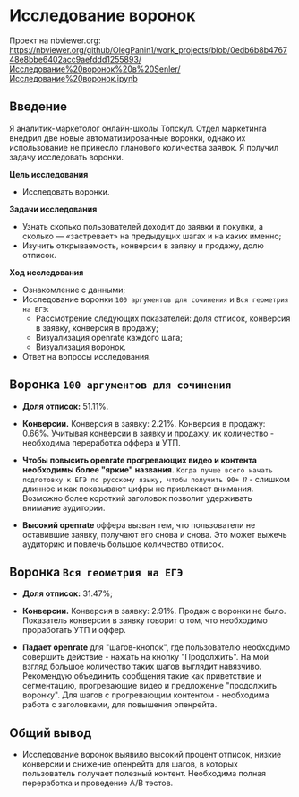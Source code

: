 # Исследование воронок

Проект на nbviewer.org: https://nbviewer.org/github/OlegPanin1/work_projects/blob/0edb6b8b476748e8bbe6402acc9aefddd1255893/Исследование%20воронок%20в%20Senler/Исследование%20ворoнок.ipynb

## Введение

Я аналитик-маркетолог онлайн-школы Топскул. Отдел маркетинга внедрил две новые автоматизированные воронки, однако их использование не принесло планового количества заявок. Я получил задачу исследовать воронки.

**Цель исследования**
- Исследовать воронки.

**Задачи исследования** 
- Узнать сколько пользователей доходит до заявки и покупки, а сколько — «застревает» на предыдущих шагах и на каких именно;
- Изучить открываемость, конверсии в заявку и продажу, долю отписок.

**Ход исследования**
- Ознакомление с данными;
- Исследование воронки `100 аргументов для сочинения` и `Вся геометрия на ЕГЭ`:
     - Рассмотрение следующих показателей: доля отписок, конверсия в заявку, конверсия в продажу;
     - Визуализация openrate каждого шага;
     - Визуализация воронок.
- Ответ на вопросы исследования.

## Воронка `100 аргументов для сочинения`

- **Доля отписок:** 51.11%. 


- **Конверсии.** Конверсия в заявку: 2.21%. Конверсия в продажу: 0.66%. Учитывая конверсии в заявку и продажу, их количество -  необходима переработка оффера и УТП.


- **Чтобы повысить openrate прогревающих видео и контента необходимы более "яркие" названия.** `Когда лучше всего начать подготовку к ЕГЭ по русскому языку, чтобы получить 90+ ⁉️` - слишком длинное и как показывают цифры не привлекает внимания. Возможно более короткий заголовок позволит удерживать внимание аудитории. 


- **Высокий openrate** оффера вызван тем, что пользователи не оставившие заявку, получают его снова и снова. Это может выжечь аудиторию и повлечь большое количество отписок. 


## Воронка `Вся геометрия на ЕГЭ`

- **Доля отписок:** 31.47%;


- **Конверсии.** Конверсия в заявку: 2.91%. Продаж с воронки не было. Показатель конверсии в заявку говорит о том, что необходимо проработать УТП и оффер.


- **Падает openrate** для "шагов-кнопок", где пользователю необходимо совершить действие - нажать на кнопку "Продолжить". На мой взгляд большое количество таких шагов выглядит навязчиво. Рекомендую объединить сообщения такие как приветствие и сегментацию, прогревающие видео и предложение "продолжить воронку". Для шагов с прогревающим контентом - необходима работа с заголовками, для повышения опенрейта.

## Общий вывод

- Исследование воронок выявило высокий процент отписок, низкие конверсии и снижение опенрейта для шагов, в которых пользователь получает полезный контент. Необходима полная переработка и проведение A/B тестов.
